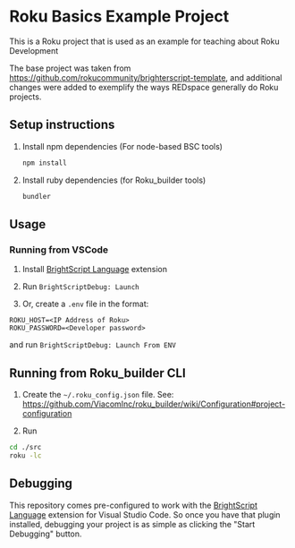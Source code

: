 # Roku Basics Example Project

This is a Roku project that is used as an example for teaching about Roku Development

The base project was taken from https://github.com/rokucommunity/brighterscript-template, and additional changes were added to exemplify the ways REDspace generally do Roku projects.

## Setup instructions

1. Install npm dependencies (For node-based BSC tools)
   ```bash
   npm install
   ```
2. Install ruby dependencies (for Roku_builder tools)
   ```bash
   bundler
   ```

## Usage

### Running from VSCode

1. Install [BrightScript Language](https://github.com/rokucommunity/vscode-brightscript-language) extension

2. Run `BrightScriptDebug: Launch`

3. Or, create a `.env` file in the format:

```env
ROKU_HOST=<IP Address of Roku>
ROKU_PASSWORD=<Developer password>
```

and run `BrightScriptDebug: Launch From ENV`

## Running from Roku_builder CLI

1. Create the `~/.roku_config.json` file. See: https://github.com/ViacomInc/roku_builder/wiki/Configuration#project-configuration

2. Run

```bash
cd ./src
roku -lc
```

## Debugging

This repository comes pre-configured to work with the [BrightScript Language](https://github.com/rokucommunity/vscode-brightscript-language) extension for Visual Studio Code. So once you have that plugin installed, debugging your project is as simple as clicking the "Start Debugging" button.
